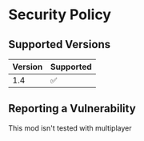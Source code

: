 # Security Policy

## Supported Versions

| Version | Supported          |
| ------- | ------------------ |
|   1.4   | :white_check_mark: |


## Reporting a Vulnerability

This mod isn't tested with multiplayer
